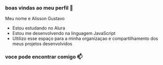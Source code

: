 ### boas vindas ao meu perfil 💙

Meu nome e Alisson Gustavo

- Estou estudando no Alura
- Estou me desenvolvendo na linguagem JavaScript
- Ultilizo esse espaço para a minha organizaçao e compartilhamento dos meus projetos desenvolvidos

### voce pode encontrar comigo 📫
